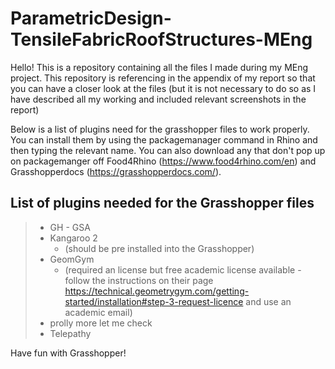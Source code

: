 # ParametricDesign-TensileFabricRoofStructures-MEng

Hello! This is a repository containing all the files I made during my MEng project.
This repository is referencing in the appendix of my report so that you can have a closer look at the files (but it is not necessary to do so as I have described all my working and included relevant screenshots in the report)

Below is a list of plugins need for the grasshopper files to work properly. 
You can install them by using the packagemanager command in Rhino and then typing the relevant name.
You can also download any that don't pop up on packagemanger off Food4Rhino (https://www.food4rhino.com/en) and Grasshopperdocs (https://grasshopperdocs.com/).



## List of plugins needed for the Grasshopper files

> - GH - GSA 
> - Kangaroo 2
>   - (should be pre installed into the Grasshopper)
> - GeomGym
>   - (required an license but free academic license available - follow the instructions on their page https://technical.geometrygym.com/getting-started/installation#step-3-request-licence and use an academic email)
> - prolly more let me check
> - Telepathy


Have fun with Grasshopper!
